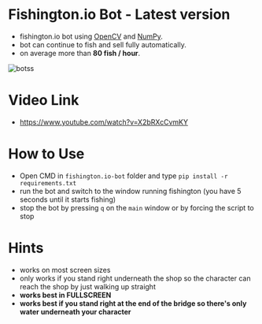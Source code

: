 # Fishington.io Bot - Latest version
 * fishington.io bot using [OpenCV](https://docs.opencv.org/4.x/d6/d00/tutorial_py_root.html) and [NumPy](https://numpy.org/).
 * bot can continue to fish and sell fully automatically.
 * on average more than **80 fish / hour**.

![botss](https://user-images.githubusercontent.com/48323786/132136574-7aab9df9-e19a-4fcf-ab8e-90d9c45ab57c.gif)

# Video Link
 - https://www.youtube.com/watch?v=X2bRXcCvmKY

# How to Use 
 - Open CMD in `fishington.io-bot` folder and type `pip install -r requirements.txt`
 - run the bot and switch to the window running fishington (you have 5 seconds until it starts fishing)
 - stop the bot by pressing `q` on the `main` window or by forcing the script to stop

# Hints
- works on most screen sizes
- only works if you stand right underneath the shop so the character can reach the shop by just walking up straight
- **works best in FULLSCREEN**
- **works best if you stand right at the end of the bridge so there's only water underneath your character**
